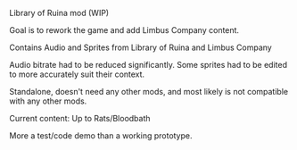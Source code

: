 Library of Ruina mod (WIP)

Goal is to rework the game and add Limbus Company content.

Contains Audio and Sprites from Library of Ruina and Limbus Company

Audio bitrate had to be reduced significantly. Some sprites had to be edited to more accurately suit their context.

Standalone, doesn't need any other mods, and most likely is not compatible with any other mods.

Current content: Up to Rats/Bloodbath

More a test/code demo than a working prototype.
